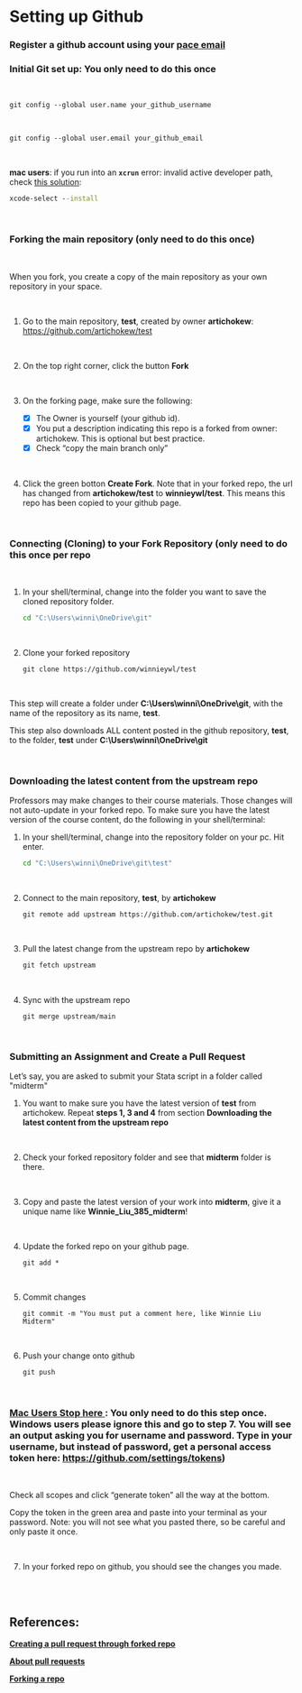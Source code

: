 # **Setting up Github**

### **Register a github account using your <ins>pace email</ins>**
### **Initial Git set up: You only need to do this once**

<br>

```console
git config --global user.name your_github_username	
```
<br>

```console		
git config --global user.email your_github_email
```
<br>

**mac users**: if you run into an **`xcrun`** error: invalid active developer path, check [<ins>this solution</ins>](https://apple.stackexchange.com/questions/254380/why-am-i-getting-an-invalid-active-developer-path-when-attempting-to-use-git-a): 


```bat
xcode-select --install
```

<br>

### **Forking the main repository (only need to do this once)**

<br>

When you fork, you create a copy of the main repository as your own repository in your space. 

<br>

1. Go to the main repository, **test**, created by owner **artichokew**: https://github.com/artichokew/test

<br>

2. On the top right corner, click the button **Fork**

<br>

3. On the forking page, make sure the following:

    - [x] The Owner is yourself (your github id).
    - [x] You put a description indicating this repo is a forked from owner: artichokew. This is optional but best practice. 
    - [x] Check “copy the main branch only”

<br>

4. Click the green botton **Create Fork**. Note that in your forked repo, the url has changed from **artichokew/test** to **winnieywl/test**. This means this repo has been copied to your github page. 

<br>

###  **Connecting (Cloning) to your Fork Repository (only need to do this once per repo** 

<br>

1. In your shell/terminal, change into the folder you want to save the cloned repository folder. 

    ```bat
    cd "C:\Users\winni\OneDrive\git"
    ```

<br>

2. Clone your forked repository

    ```console
    git clone https://github.com/winnieywl/test
    ```
<br>

This step will create a folder under **C:\Users\winni\OneDrive\git**, with the name of the repository as its name, **test**.       


This step also downloads ALL content posted in the github repository, **test**, to the folder, **test** under **C:\Users\winni\OneDrive\git**     

<br>

### **Downloading the latest content from the upstream repo**
Professors may make changes to their course materials. Those changes will not auto-update in your forked repo. To make sure you have the latest version of the course content, do the following in your shell/terminal:

1. In your shell/terminal, change into the repository folder on your pc. Hit enter.

    ```bat
    cd "C:\Users\winni\OneDrive\git\test"
    ```

<br>

2. Connect to the main repository, **test**, by **artichokew**

    ```console
    git remote add upstream https://github.com/artichokew/test.git
    ```

<br>

3. Pull the latest change from the upstream repo by **artichokew**

    ```bat
    git fetch upstream 
    ```

<br>

4. Sync with the upstream repo

    ```console
    git merge upstream/main
    ```

<br>

### **Submitting an Assignment and Create a Pull Request**

Let’s say, you are asked to submit your Stata script in a folder called "midterm"

1. You want to make sure you have the latest version of **test** from artichokew. Repeat **steps 1, 3 and 4** from section **Downloading the latest content from the upstream repo**

<br>

2. Check your forked repository folder and see that **midterm** folder is there. 

<br>

3. Copy and paste the latest version of your work into **midterm**, give it a unique name like **Winnie_Liu_385_midterm**!

<br>

4. Update the forked repo on your github page. 

    ```console
    git add *
    ```
<br>

5. Commit changes

    ```console
    git commit -m "You must put a comment here, like Winnie Liu Midterm"
    ```
<br>

6. Push your change onto github

    ```bat
    git push
    ```
<br>

###  **<ins> Mac Users Stop here </ins>: You only need to do this step once. Windows users please ignore this and go to step 7. You will see an output asking you for username and password. Type in your username, but instead of password, get a personal access token here: https://github.com/settings/tokens)**       
         
<br>         

Check all scopes and click “generate token” all the way at the bottom. 

Copy the token in the green area and paste into your terminal as your password. Note: you will not see what you pasted there, so be careful and only paste it once. 

<br>

7. In your forked repo on github, you should see the changes you made.

<br>
<br>

## **References**:

[**Creating a pull request through forked repo**](https://docs.github.com/en/pull-requests/collaborating-with-pull-requests/proposing-changes-to-your-work-with-pull-requests/creating-a-pull-request-from-a-fork)

[**About pull requests**](https://docs.github.com/en/pull-requests/collaborating-with-pull-requests/proposing-changes-to-your-work-with-pull-requests/about-pull-requests)

[**Forking a repo**](https://docs.github.com/en/get-started/quickstart/fork-a-repo)

